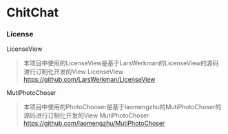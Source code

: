 # ChitChat
###  License
LicenseView
> 本项目中使用的LicenseView是基于LarsWerkman的LicenseView的源码进行订制化开发的View
> LicenseView 
> https://github.com/LarsWerkman/LicenseView

MutiPhotoChoser
> 本项目中使用的PhotoChooser是基于laomengzhu的MutiPhotoChoser的源码进行订制化开发的View
> MutiPhotoChoser 
> https://github.com/laomengzhu/MutiPhotoChoser
